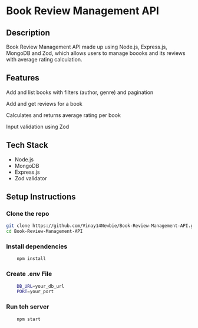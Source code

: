 # Book Review Management API

## Description

Book Review Management API made up using Node.js, Express.js, MongoDB and Zod, which allows users to manage boooks and its reviews with average rating calculation.

## Features

Add and list books with filters (author, genre) and pagination

Add and get reviews for a book

Calculates and returns average rating per book

Input validation using Zod

## Tech Stack

- Node.js
- MongoDB
- Express.js
- Zod validator

## Setup Instructions

### Clone the repo

```bash
git clone https://github.com/Vinay14Newbie/Book-Review-Management-API.git
cd Book-Review-Management-API
```

### Install dependencies

```bash
    npm install
```

### Create .env File

```bash
    DB_URL=your_db_url
    PORT=your_port
```

### Run teh server

```bash
    npm start
```
